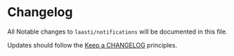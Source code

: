 # Changelog

All Notable changes to `laasti/notifications` will be documented in this file.

Updates should follow the [Keep a CHANGELOG](http://keepachangelog.com/) principles.
